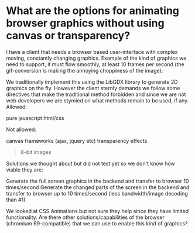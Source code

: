 
# What are the options for animating browser graphics without using canvas or transparency?

I have a client that needs a browser based user-interface with complex moving, constantly changing graphics.
Example of the kind of graphics we need to support, it must flow smoothly, at least 10 frames per second (the gif-conversion is making the annoying choppiness of the image):

 

We traditionally implement this using the LibGDX library to generate 2D graphics on the fly.
However the client sternly demands we follow some directives that make the traditional method forbidden and since we are not web developers we are stymied on what methods remain to be used, if any.
Allowed:

pure javascript
html/css

Not allowed:

canvas
frameworks (ajax, jquery etc)
transparency effects
> 8-bit images

Solutions we thought about but did not test yet so we don't know how viable they are:

Generate the full screen graphics in the backend and transfer to browser 10 times/second
Generate the changed parts of the screen in the backend and transfer to browser up to 10 times/second (less bandwidth/image decoding than #1)

We looked at CSS Animations but not sure they help since they have limited functionality.
Are there other solutions/capabilities of the browser (chromium 69-compatible) that we can use to enable this kind of graphics?

        